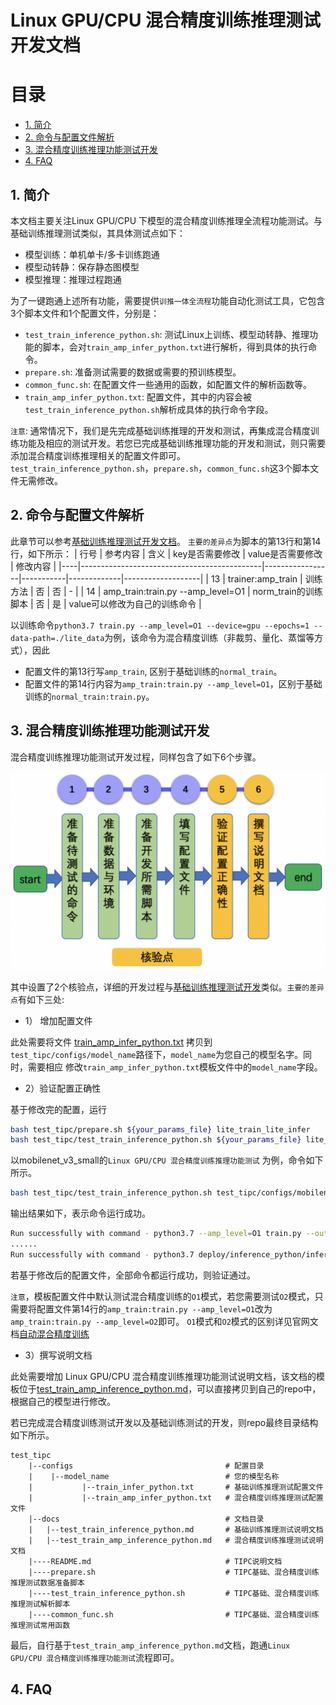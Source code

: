 # Linux GPU/CPU 混合精度训练推理测试开发文档

# 目录

- [1. 简介](#1)
- [2. 命令与配置文件解析](#2)
- [3. 混合精度训练推理功能测试开发](#3)
- [4. FAQ](#4)

<a name="1"></a>

## 1. 简介

本文档主要关注Linux GPU/CPU 下模型的混合精度训练推理全流程功能测试。与基础训练推理测试类似，其具体测试点如下：

- 模型训练：单机单卡/多卡训练跑通
- 模型动转静：保存静态图模型
- 模型推理：推理过程跑通

为了一键跑通上述所有功能，需要提供`训推一体全流程`功能自动化测试工具，它包含3个脚本文件和1个配置文件，分别是：

* `test_train_inference_python.sh`: 测试Linux上训练、模型动转静、推理功能的脚本，会对`train_amp_infer_python.txt`进行解析，得到具体的执行命令。
* `prepare.sh`: 准备测试需要的数据或需要的预训练模型。
* `common_func.sh`: 在配置文件一些通用的函数，如配置文件的解析函数等。
* `train_amp_infer_python.txt`: 配置文件，其中的内容会被`test_train_inference_python.sh`解析成具体的执行命令字段。

`注意`: 通常情况下，我们是先完成基础训练推理的开发和测试，再集成混合精度训练功能及相应的测试开发。若您已完成基础训练推理功能的开发和测试，则只需要添加混合精度训练推理相关的配置文件即可。`test_train_inference_python.sh`，`prepare.sh`，`common_func.sh`这3个脚本文件无需修改。

<a name="2"></a>

## 2. 命令与配置文件解析

此章节可以参考[基础训练推理测试开发文档](../train_infer_python/test_train_infer_python.md#2)。 `主要的差异点`为脚本的第13行和第14行，如下所示：
| 行号 | 参考内容                                        | 含义              | key是否需要修改 | value是否需要修改 |  修改内容                 |
|----|---------------------------------------------|-----------------|-----------|-------------|-------------------|
| 13 | trainer:amp_train                          | 训练方法            | 否         | 否           | -                 |
| 14 | amp_train:train.py --amp_level=O1          | norm_train的训练脚本 | 否         | 是           | value可以修改为自己的训练命令 |

以训练命令`python3.7 train.py --amp_level=O1 --device=gpu --epochs=1 --data-path=./lite_data`为例，该命令为混合精度训练（非裁剪、量化、蒸馏等方式），因此

* 配置文件的第13行写`amp_train`, 区别于基础训练的`normal_train`。
* 配置文件的第14行内容为`amp_train:train.py --amp_level=O1`，区别于基础训练的`normal_train:train.py`。

<a name="3"></a>

## 3. 混合精度训练推理功能测试开发

混合精度训练推理功能测试开发过程，同样包含了如下6个步骤。

<div align="center">
    <img src="./images/test_linux_train_amp_infer_python_pipeline.png" width="800">
</div>

其中设置了2个核验点，详细的开发过程与[基础训练推理测试开发](../train_infer_python/test_train_infer_python.md#3)类似。`主要的差异点`有如下三处:

* 1） 增加配置文件

此处需要将文件 [train_amp_infer_python.txt](../../mobilenetv3_prod/Step6/test_tipc/configs/mobilenet_v3_small/train_amp_infer_python.txt) 拷贝到`test_tipc/configs/model_name`路径下，`model_name`为您自己的模型名字。同时，需要相应
修改`train_amp_infer_python.txt`模板文件中的`model_name`字段。

* 2）验证配置正确性

基于修改完的配置，运行

```bash
bash test_tipc/prepare.sh ${your_params_file} lite_train_lite_infer
bash test_tipc/test_train_inference_python.sh ${your_params_file} lite_train_lite_infer
```

以mobilenet_v3_small的`Linux GPU/CPU 混合精度训练推理功能测试` 为例，命令如下所示。

```bash
bash test_tipc/test_train_inference_python.sh test_tipc/configs/mobilenet_v3_small/train_amp_infer_python.txt lite_train_lite_infer
```

输出结果如下，表示命令运行成功。

```bash
Run successfully with command - python3.7 --amp_level=O1 train.py --output-dir=./log/mobilenet_v3_small/lite_train_lite_infer/norm_train_gpus_0 --epochs=5   --batch-size=4!
......
Run successfully with command - python3.7 deploy/inference_python/infer.py --use-gpu=False --model-dir=./log/mobilenet_v3_small/lite_train_lite_infer/norm_train_gpus_0,1 --batch-size=1   --benchmark=False > ./log/mobilenet_v3_small/lite_train_lite_infer/python_infer_cpu_batchsize_1.log 2>&1 !
```

若基于修改后的配置文件，全部命令都运行成功，则验证通过。

`注意`，模板配置文件中默认测试混合精度训练的`O1`模式，若您需要测试`O2`模式，只需要将配置文件第14行的`amp_train:train.py --amp_level=O1`改为`amp_train:train.py --amp_level=O2`即可。 `O1`模式和`O2`模式的区别详见官网文档[自动混合精度训练](https://www.paddlepaddle.org.cn/documentation/docs/zh/guides/01_paddle2.0_introduction/basic_concept/amp_cn.html#sanshiyongfeijiangkuangjiashixianzidonghunhejingdu)

* 3）撰写说明文档

此处需要增加 Linux GPU/CPU 混合精度训练推理功能测试说明文档，该文档的模板位于[test_train_amp_inference_python.md](../../mobilenetv3_prod/Step6/test_tipc/docs/test_train_amp_inference_python.md)，可以直接拷贝到自己的repo中，根据自己的模型进行修改。


若已完成混合精度训练测试开发以及基础训练测试的开发，则repo最终目录结构如下所示。
```
test_tipc
    |--configs                                  # 配置目录
    |    |--model_name                          # 您的模型名称
    |           |--train_infer_python.txt       # 基础训练推理测试配置文件
    |           |--train_amp_infer_python.txt   # 混合精度训练推理测试配置文件
    |--docs                                     # 文档目录
    |   |--test_train_inference_python.md       # 基础训练推理测试说明文档
    |   |--test_train_amp_inference_python.md   # 混合精度训练推理测试说明文档
    |----README.md                              # TIPC说明文档
    |----prepare.sh                             # TIPC基础、混合精度训练推理测试数据准备脚本
    |----test_train_inference_python.sh         # TIPC基础、混合精度训练推理测试解析脚本
    |----common_func.sh                         # TIPC基础、混合精度训练推理测试常用函数
```
最后，自行基于`test_train_amp_inference_python.md`文档，跑通`Linux GPU/CPU 混合精度训练推理功能测试`流程即可。

<a name="4"></a>

## 4. FAQ
